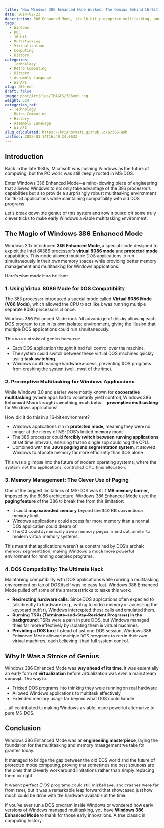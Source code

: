 ```yaml
---
title: "How Windows 386 Enhanced Mode Worked: The Genius Behind 16-Bit Preemptive Multitasking and DOS Compatibility"
date: 2014-02-23
description: 386 Enhanced Mode, its 16-bit preemptive multitasking, and how DOS compatibility was brilliantly achieved.
tags:
  - Windows
  - DOS
  - 16-bit
  - Multitasking
  - Virtualization
  - Computing
  - History
categories:
  - Technology
  - Retro Computing
  - History
  - Assembly Language
  - WinAPI
slug: 386-enh
draft: false
image: post/Articles/IMAGES/386enh.png
weight: 324
categories_ref:
  - Technology
  - Retro Computing
  - History
  - Assembly Language
  - WinAPI
slug_calculated: https://brianbraatz.github.io/p/386-enh
lastmod: 2025-03-14T16:40:24.063Z
---
```

## Introduction

Back in the late 1980s, Microsoft was pushing Windows as the future of computing, but the PC world was still deeply rooted in MS-DOS.

Enter Windows 386 Enhanced Mode—a mind-blowing piece of engineering that allowed Windows to not only take advantage of the 386 processor’s capabilities but also provide a surprisingly robust multitasking environment for 16-bit applications while maintaining compatibility with old DOS programs.

Let’s break down the genius of this system and how it pulled off some truly clever tricks to make early Windows a viable multitasking environment.

## The Magic of Windows 386 Enhanced Mode

Windows 2.1x introduced **386 Enhanced Mode**, a special mode designed to exploit the Intel 80386 processor’s **virtual 8086 mode** and **protected mode** capabilities. This mode allowed multiple DOS applications to run simultaneously in their own memory spaces while providing better memory management and multitasking for Windows applications.

Here’s what made it so brilliant:

### 1. **Using Virtual 8086 Mode for DOS Compatibility**

The 386 processor introduced a special mode called **Virtual 8086 Mode (V86 Mode)**, which allowed the CPU to act like it was running multiple separate 8086 processors at once.

Windows 386 Enhanced Mode took full advantage of this by allowing each DOS program to run in its own isolated environment, giving the illusion that multiple DOS applications could run simultaneously.

This was a stroke of genius because:

* Each DOS application thought it had full control over the machine.
* The system could switch between these virtual DOS machines quickly using **task switching**.
* Windows could manage hardware access, preventing DOS programs from crashing the system (well, most of the time).

### 2. **Preemptive Multitasking for Windows Applications**

While Windows 3.0 and earlier were mostly known for **cooperative multitasking** (where apps had to voluntarily yield control), Windows 386 Enhanced Mode brought something much better—**preemptive multitasking** for Windows applications!

How did it do this in a 16-bit environment?

* Windows applications ran in **protected mode**, meaning they were no longer at the mercy of MS-DOS’s limited memory model.
* The 386 processor could **forcibly switch between running applications** at set time intervals, ensuring that no single app could hog the CPU.
* Combined with the **386’s paging and segmentation system**, it allowed Windows to allocate memory far more efficiently than DOS alone.

This was a glimpse into the future of modern operating systems, where the system, not the applications, controlled CPU time allocation.

### 3. **Memory Management: The Clever Use of Paging**

One of the biggest limitations of MS-DOS was its **1 MB memory barrier**, imposed by the 8086 architecture. Windows 386 Enhanced Mode used the **paging feature** of the 386 to break free from this limitation:

* It could **map extended memory** beyond the 640 KB conventional memory limit.
* Windows applications could access far more memory than a normal DOS application could dream of.
* The OS could dynamically swap memory pages in and out, similar to modern virtual memory systems.

This meant that applications weren’t as constrained by DOS’s archaic memory segmentation, making Windows a much more powerful environment for running complex programs.

### 4. **DOS Compatibility: The Ultimate Hack**

Maintaining compatibility with DOS applications while running a multitasking environment on top of DOS itself was no easy feat. Windows 386 Enhanced Mode pulled off some of the smartest tricks to make this work:

* **Redirecting hardware calls**: Since DOS applications often expected to talk directly to hardware (e.g., writing to video memory or accessing the keyboard buffer), Windows intercepted these calls and emulated them.
* **Running TSRs (Terminate-and-Stay-Resident Programs) in the background**: TSRs were a pain in pure DOS, but Windows managed them far more effectively by isolating them in virtual machines.
* **Providing a DOS box**: Instead of just one DOS session, Windows 386 Enhanced Mode allowed multiple DOS programs to run in their own virtual machines, each believing it had full system control.

## Why It Was a Stroke of Genius

Windows 386 Enhanced Mode was **way ahead of its time**. It was essentially an early form of **virtualization** before virtualization was even a mainstream concept. The way it:

* Tricked DOS programs into thinking they were running on real hardware
* Allowed Windows applications to multitask effectively
* Extended memory usage far beyond what DOS could handle

…all contributed to making Windows a viable, more powerful alternative to pure MS-DOS.

## Conclusion

Windows 386 Enhanced Mode was an **engineering masterpiece**, laying the foundation for the multitasking and memory management we take for granted today.

It managed to bridge the gap between the old DOS world and the future of protected mode computing, proving that sometimes the best solutions are the ones that cleverly work around limitations rather than simply replacing them outright.

It wasn’t perfect (DOS programs could still misbehave, and crashes were far from rare), but it was a remarkable leap forward that showcased just how much could be done with the hardware available at the time.

If you’ve ever run a DOS program inside Windows or wondered how early versions of Windows managed multitasking, you have **Windows 386 Enhanced Mode** to thank for those early innovations. A true classic in computing history!
